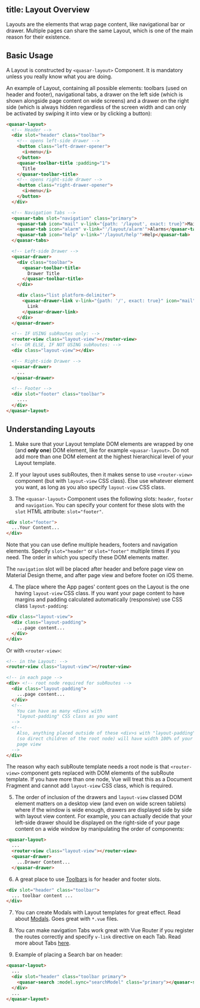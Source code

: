 title: Layout Overview
---
Layouts are the elements that wrap page content, like navigational bar or drawer. Multiple pages can share the same Layout, which is one of the main reason for their existence.

<input type="hidden" data-fullpage-demo="layout">

## Basic Usage
A Layout is constructed by `<quasar-layout>` Component. It is mandatory unless you really know what you are doing.

An example of Layout, containing all possible elements: toolbars (used on header and footer), navigational tabs, a drawer on the left side (which is shown alongside page content on wide screens) and a drawer on the right side (which is always hidden regardless of the screen width and can only be activated by swiping it into view or by clicking a button):

``` html
<quasar-layout>
  <!-- Header -->
  <div slot="header" class="toolbar">
    <!-- opens left-side drawer -->
    <button class="left-drawer-opener">
      <i>menu</i>
    </button>
    <quasar-toolbar-title :padding="1">
      Title
    </quasar-toolbar-title>
    <!-- opens right-side drawer -->
    <button class="right-drawer-opener">
      <i>menu</i>
    </button>
  </div>

  <!-- Navigation Tabs -->
  <quasar-tabs slot="navigation" class="primary">
    <quasar-tab icon="mail" v-link="{path: '/layout', exact: true}">Mails</quasar-tab>
    <quasar-tab icon="alarm" v-link="'/layout/alarm'">Alarms</quasar-tab>
    <quasar-tab icon="help" v-link="'/layout/help'">Help</quasar-tab>
  </quasar-tabs>

  <!-- Left-side Drawer -->
  <quasar-drawer>
    <div class="toolbar">
      <quasar-toolbar-title>
        Drawer Title
      </quasar-toolbar-title>
    </div>

    <div class="list platform-delimiter">
      <quasar-drawer-link v-link="{path: '/', exact: true}" icon="mail">
        Link
      </quasar-drawer-link>
    </div>
  </quasar-drawer>

  <!-- IF USING subRoutes only: -->
  <router-view class="layout-view"></router-view>
  <!-- OR ELSE, IF NOT USING subRoutes: -->
  <div class="layout-view"></div>

  <!-- Right-side Drawer -->
  <quasar-drawer>
    ...
  </quasar-drawer>

  <!-- Footer -->
  <div slot="footer" class="toolbar">
    ....
  </div>
</quasar-layout>
```

## Understanding Layouts

1. Make sure that your Layout template DOM elements are wrapped by one (and **only one**) DOM element, like for example `<quasar-layout>`. Do not add more than one DOM element at the highest hierarchical level of your Layout template.

2. If your layout uses subRoutes, then it makes sense to use `<router-view>` component (but with `layout-view` CSS class). Else use whatever element you want, as long as you also specify `layout-view` CSS class.

3. The `<quasar-layout>` Component uses the following slots: `header`, `footer` and `navigation`. You can specify your content for these slots with the `slot` HTML attribute: `slot="footer"`.
  ``` html
  <div slot="footer">
    ...Your Content...
  </div>
  ```

  Note that you can use define multiple headers, footers and navigation elements. Specify `slot="header"` or `slot="footer"` multiple times if you need. The order in which you specify these DOM elements matter.

  The `navigation` slot will be placed after header and before page view on Material Design theme, and after page view and before footer on iOS theme.

4. The place where the App pages' content goes on the Layout is the one having `layout-view` CSS class. If you want your page content to have margins and padding calculated automatically (responsive) use CSS class `layout-padding`:
  ``` html
  <div class="layout-view">
    <div class="layout-padding">
      ...page content...
    </div>
  </div>
  ```
  Or with `<router-view>`:
  ``` html
  <!-- in the Layout: -->
  <router-view class="layout-view"></router-view>

  <!-- in each page -->
  <div> <!-- root node required for subRoutes -->
    <div class="layout-padding">
      ...page content...
    </div>
    <!--
      You can have as many <div>s with
      "layout-padding" CSS class as you want
    -->
    <!--
      Also, anything placed outside of these <div>s with "layout-padding"
      (so direct children of the root node) will have width 100% of your
      page view
    -->
  </div>
  ```

  The reason why each subRoute template needs a root node is that `<router-view>` component gets replaced with DOM elements of the subRoute template. If you
  have more than one node, Vue will treat this as a Document Fragment and
  cannot add `layout-view` CSS class, which is required.

5. The order of inclusion of the drawers and `layout-view` classed DOM element matters on a desktop view (and even on wide screen tablets) where if the window is wide enough, drawers are displayed side by side with layout view content. For example, you can actually decide that your left-side drawer should be displayed on the right-side of your page content on a wide window by manipulating the order of
components:
  ``` html
  <quasar-layout>
    ...
    <router-view class="layout-view"></router-view>
    <quasar-drawer>
      ...Drawer Content...
    </quasar-drawer>
  ```

6. A great place to use [Toolbars](/components/toolbar.html) is for header and footer slots.
  ``` html
  <div slot="header" class="toolbar">
    ... toolbar content ...
  </div>
  ```

7. You can create Modals with Layout templates for great effect. Read about [Modals](/components/modal.html). Goes great with `*.vue` files.

8. You can make navigation Tabs work great with Vue Router if you register the routes correctly and specify `v-link` directive on each Tab. Read more about Tabs [here](/components/tabs.html).

9. Example of placing a Search bar on header:
  ``` html
  <quasar-layout>
    ...
    <div slot="header" class="toolbar primary">
      <quasar-search :model.sync="searchModel" class="primary"></quasar-search>
    </div>
    ...
  </quasar-layout>
  ```
